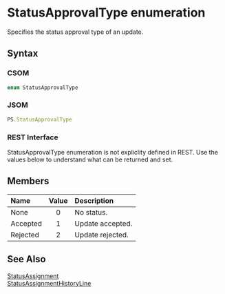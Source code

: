 [comment]: # (Name:StatusApprovalType)
[comment]: # (Name:Microsoft.Office.Project.Server.Library.TaskManagement+StatusApprovalType)
[comment]: # (Type:Enum)
[comment]: # (Status:Incomplete)

# <a name="name"></a>StatusApprovalType enumeration

<a name="description"></a>Specifies the status approval type of an update.

## <a name="syntax"></a>Syntax

### CSOM

```C#
enum StatusApprovalType 
```
### JSOM

```JavaScript
PS.StatusApprovalType
```
### REST Interface

StatusApprovalType enumeration is not expliclity defined in REST.  Use the values below to understand what can be returned and set.

## <a name="members"></a>Members

<a name="enumMembers"></a>

|**Name**|**Value**|**Description**|
|:------ |:----: |:----- |
|<a name="None"></a>None|0|No status.|
|<a name="Accepted"></a>Accepted|1|Update accepted.|
|<a name="Rejected"></a>Rejected|2|Update rejected.|

## <a name="seeAlso"></a>See Also

[StatusAssignment](StatusAssignment.md)<br/>
[StatusAssignmentHistoryLine](StatusAssignmentHistoryLine.md)<br/>

